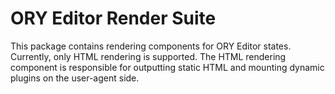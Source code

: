 # ORY Editor Render Suite

This package contains rendering components for ORY Editor states. Currently, only HTML rendering is supported. The
HTML rendering component is responsible for outputting static HTML and mounting dynamic plugins on the user-agent side.
